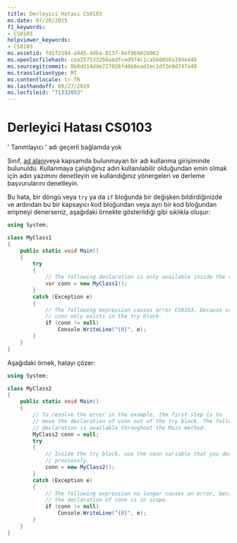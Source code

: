 ```yaml
---
title: Derleyici Hatası CS0103
ms.date: 07/20/2015
f1_keywords:
- CS0103
helpviewer_keywords:
- CS0103
ms.assetid: fd1f2104-a945-4dba-8137-8ef869826062
ms.openlocfilehash: cea257533266abdfced974c1ca560050a194e44b
ms.sourcegitcommit: 8b8dd14dde727026fd0b6ead1ec1df2e9d747a48
ms.translationtype: MT
ms.contentlocale: tr-TR
ms.lasthandoff: 09/27/2019
ms.locfileid: "71332053"
---
```

# <a name="compiler-error-cs0103"></a>Derleyici Hatası CS0103

' Tanımlayıcı ' adı geçerli bağlamda yok

 Sınıf, [ad alanı](../keywords/namespace.md)veya kapsamda bulunmayan bir adı kullanma girişiminde bulunuldu. Kullanmaya çalıştığınız adın kullanılabilir olduğundan emin olmak için adın yazımını denetleyin ve kullandığınız yönergeleri ve derleme başvurularını denetleyin.

 Bu hata, bir döngü veya `try` ya da `if` bloğunda bir değişken bildirdiğinizde ve ardından bu bir kapsayıcı kod bloğundan veya ayrı bir kod bloğundan erişmeyi denerseniz, aşağıdaki örnekte gösterildiği gibi sıklıkla oluşur:

```csharp
using System;

class MyClass1
{
    public static void Main()
    {
        try
        {
            // The following declaration is only available inside the try block.
            var conn = new MyClass1();
        }
        catch (Exception e)
        {  
            // The following expression causes error CS0103, because variable
            // conn only exists in the try block.
            if (conn != null)
                Console.WriteLine("{0}", e);
        }
    }
}
```

 Aşağıdaki örnek, hatayı çözer:

```csharp
using System;

class MyClass2
{
    public static void Main()
    {
        // To resolve the error in the example, the first step is to
        // move the declaration of conn out of the try block. The following
        // declaration is available throughout the Main method.
        MyClass2 conn = null;
        try
        {
            // Inside the try block, use the conn variable that you declared
            // previously.
            conn = new MyClass2();
        }
        catch (Exception e)
        {
            // The following expression no longer causes an error, because
            // the declaration of conn is in scope.
            if (conn != null)
                Console.WriteLine("{0}", e);
        }
    }
}
```
